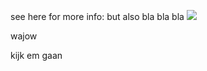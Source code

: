 <a href="/wiki/test.md"></a> see here for more info: <a href="/wiki/index.md"></a>
but also bla bla bla
<img src="/wiki/img/02-01-2023.jpg">

<a href="/wiki/test.md"></a>

<a href="/wiki/index.md"></a>

wajow

kijk em gaan
